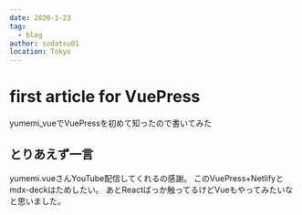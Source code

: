 ```yaml
---
date: 2020-1-23
tag: 
  - blog
author: sodatsu01
location: Tokyo  
---
```


# first article for VuePress

yumemi_vueでVuePressを初めて知ったので書いてみた

## とりあえず一言
yumemi.vueさんYouTube配信してくれるの感謝。
このVuePress+Netlifyとmdx-deckはためしたい。
あとReactばっか触ってるけどVueもやってみたいなと思いました。

